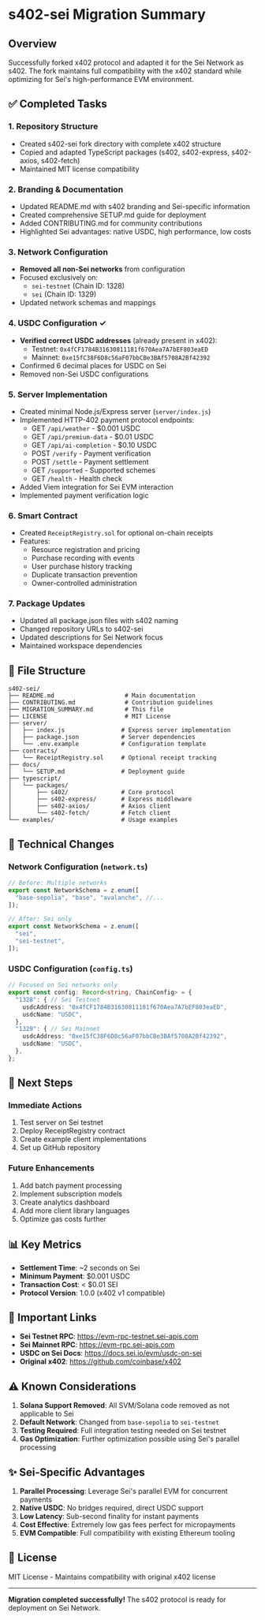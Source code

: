 # s402-sei Migration Summary

## Overview
Successfully forked x402 protocol and adapted it for the Sei Network as s402. The fork maintains full compatibility with the x402 standard while optimizing for Sei's high-performance EVM environment.

## ✅ Completed Tasks

### 1. Repository Structure
- Created s402-sei fork directory with complete x402 structure
- Copied and adapted TypeScript packages (s402, s402-express, s402-axios, s402-fetch)
- Maintained MIT license compatibility

### 2. Branding & Documentation
- Updated README.md with s402 branding and Sei-specific information
- Created comprehensive SETUP.md guide for deployment
- Added CONTRIBUTING.md for community contributions
- Highlighted Sei advantages: native USDC, high performance, low costs

### 3. Network Configuration
- **Removed all non-Sei networks** from configuration
- Focused exclusively on:
  - `sei-testnet` (Chain ID: 1328)
  - `sei` (Chain ID: 1329)
- Updated network schemas and mappings

### 4. USDC Configuration ✓
- **Verified correct USDC addresses** (already present in x402):
  - Testnet: `0x4fCF1784B31630811181f670Aea7A7bEF803eaED`
  - Mainnet: `0xe15fC38F6D8c56aF07bbCBe3BAf5708A2Bf42392`
- Confirmed 6 decimal places for USDC on Sei
- Removed non-Sei USDC configurations

### 5. Server Implementation
- Created minimal Node.js/Express server (`server/index.js`)
- Implemented HTTP-402 payment protocol endpoints:
  - GET `/api/weather` - $0.001 USDC
  - GET `/api/premium-data` - $0.01 USDC
  - GET `/api/ai-completion` - $0.10 USDC
  - POST `/verify` - Payment verification
  - POST `/settle` - Payment settlement
  - GET `/supported` - Supported schemes
  - GET `/health` - Health check
- Added Viem integration for Sei EVM interaction
- Implemented payment verification logic

### 6. Smart Contract
- Created `ReceiptRegistry.sol` for optional on-chain receipts
- Features:
  - Resource registration and pricing
  - Purchase recording with events
  - User purchase history tracking
  - Duplicate transaction prevention
  - Owner-controlled administration

### 7. Package Updates
- Updated all package.json files with s402 naming
- Changed repository URLs to s402-sei
- Updated descriptions for Sei Network focus
- Maintained workspace dependencies

## 📁 File Structure

```
s402-sei/
├── README.md                    # Main documentation
├── CONTRIBUTING.md              # Contribution guidelines
├── MIGRATION_SUMMARY.md         # This file
├── LICENSE                      # MIT License
├── server/
│   ├── index.js                # Express server implementation
│   ├── package.json            # Server dependencies
│   └── .env.example            # Configuration template
├── contracts/
│   └── ReceiptRegistry.sol     # Optional receipt tracking
├── docs/
│   └── SETUP.md                # Deployment guide
├── typescript/
│   └── packages/
│       ├── s402/               # Core protocol
│       ├── s402-express/       # Express middleware
│       ├── s402-axios/         # Axios client
│       └── s402-fetch/         # Fetch client
└── examples/                   # Usage examples
```

## 🔧 Technical Changes

### Network Configuration (`network.ts`)
```typescript
// Before: Multiple networks
export const NetworkSchema = z.enum([
  "base-sepolia", "base", "avalanche", //...
]);

// After: Sei only
export const NetworkSchema = z.enum([
  "sei",
  "sei-testnet",
]);
```

### USDC Configuration (`config.ts`)
```typescript
// Focused on Sei networks only
export const config: Record<string, ChainConfig> = {
  "1328": { // Sei Testnet
    usdcAddress: "0x4fCF1784B31630811181f670Aea7A7bEF803eaED",
    usdcName: "USDC",
  },
  "1329": { // Sei Mainnet
    usdcAddress: "0xe15fC38F6D8c56aF07bbCBe3BAf5708A2Bf42392",
    usdcName: "USDC",
  },
};
```

## 🚀 Next Steps

### Immediate Actions
1. Test server on Sei testnet
2. Deploy ReceiptRegistry contract
3. Create example client implementations
4. Set up GitHub repository

### Future Enhancements
1. Add batch payment processing
2. Implement subscription models
3. Create analytics dashboard
4. Add more client library languages
5. Optimize gas costs further

## 📊 Key Metrics

- **Settlement Time**: ~2 seconds on Sei
- **Minimum Payment**: $0.001 USDC
- **Transaction Cost**: < $0.01 SEI
- **Protocol Version**: 1.0.0 (x402 v1 compatible)

## 🔗 Important Links

- **Sei Testnet RPC**: https://evm-rpc-testnet.sei-apis.com
- **Sei Mainnet RPC**: https://evm-rpc.sei-apis.com
- **USDC on Sei Docs**: https://docs.sei.io/evm/usdc-on-sei
- **Original x402**: https://github.com/coinbase/x402

## ⚠️ Known Considerations

1. **Solana Support Removed**: All SVM/Solana code removed as not applicable to Sei
2. **Default Network**: Changed from `base-sepolia` to `sei-testnet`
3. **Testing Required**: Full integration testing needed on Sei testnet
4. **Gas Optimization**: Further optimization possible using Sei's parallel processing

## ✨ Sei-Specific Advantages

1. **Parallel Processing**: Leverage Sei's parallel EVM for concurrent payments
2. **Native USDC**: No bridges required, direct USDC support
3. **Low Latency**: Sub-second finality for instant payments
4. **Cost Effective**: Extremely low gas fees perfect for micropayments
5. **EVM Compatible**: Full compatibility with existing Ethereum tooling

## 📝 License

MIT License - Maintains compatibility with original x402 license

---

**Migration completed successfully!** The s402 protocol is ready for deployment on Sei Network.


